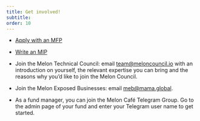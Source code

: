 ```yaml
---
title: Get involved!
subtitle:
order: 10
---
```


- [Apply with an MFP](https://github.com/melonproject/MFP)

- [Write an MIP](https://github.com/melonproject/MIP)

- Join the Melon Technical Council: email [team@meloncouncil.io](mailto:team@meloncouncil.io) with an introduction on yourself, the relevant expertise you can bring and the reasons why you’d like to join the Melon Council.

- Join the Melon Exposed Businesses: email [meb@mama.global](mailto:meb@mama.global).

- As a fund manager, you can join the Melon Café Telegram Group. Go to the admin page of your fund and enter your Telegram user name to get started.
